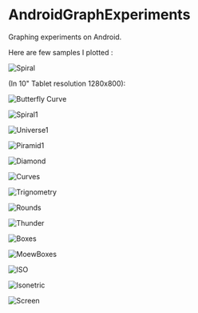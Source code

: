 AndroidGraphExperiments
=======================

Graphing experiments on Android.

Here are few samples I plotted :

![Spiral](https://i.stack.imgur.com/Xq1BO.png)


(In 10" Tablet resolution 1280x800): 

![Butterfly Curve](https://lh5.googleusercontent.com/-sNk_aLqtgYo/UJuV4LbZdZI/AAAAAAAABGg/0SqNf8ohlCc/w1092-h683-no/Butterfly111.png)

![Spiral1](https://lh6.googleusercontent.com/-fhtGQoqOtq4/UJt4sejBPfI/AAAAAAAABFY/4Wjms1fvFm4/w1092-h683-no/s13.png)

![Universe1](https://lh6.googleusercontent.com/-ARzmAEQEJ_4/UJt3rNlSlxI/AAAAAAAABEk/KkEBK0_ENws/w1092-h683-no/Universe3.png)

![Piramid1](https://lh5.googleusercontent.com/-OjN9LNfuzd0/UJt19nyDvrI/AAAAAAAABCY/OZmIOu9Lqng/w1092-h683-no/4.png)

![Diamond](https://lh3.googleusercontent.com/-Ew_JaW5P9t8/UJt2TgN3mRI/AAAAAAAABCw/DvAw5kT_3y4/w1092-h683-no/2.png)

![Curves](https://lh4.googleusercontent.com/-8Edok67d7i0/U9Izgu1ptzI/AAAAAAAABmc/m1Y0rW5gvq4/w1092-h683-no/device-2014-07-25-155752.png)

![Trignometry](https://lh4.googleusercontent.com/-g6vHqCvpbcw/U9I1wwumSvI/AAAAAAAABnE/gbIR-1HTl30/w1092-h683-no/device-2014-07-25-161707.png)


![Rounds](https://lh5.googleusercontent.com/-_AawNAzTGz4/U9IzfyRpV6I/AAAAAAAABmA/FhR-tvbkRZY/w1092-h683-no/device-2014-07-25-155452.png)

![Thunder](https://lh6.googleusercontent.com/-G3myLas4W58/U9IzfwiWvjI/AAAAAAAABmI/KbgkKPh-QdI/w1092-h683-no/device-2014-07-11-144342.png)

![Boxes](https://lh3.googleusercontent.com/-DLxfnIvAbRg/U9IzguDiHpI/AAAAAAAABmU/660xZUyCp8w/w1092-h683-no/device-2014-07-25-155721.png)

![MoewBoxes](https://lh5.googleusercontent.com/-Kzb2M6fNxK8/U9Izfzn1SSI/AAAAAAAABmM/_VFVMAcSCvc/w1092-h683-no/device-2014-07-25-155649.png)

![ISO](https://lh6.googleusercontent.com/-U6K1bV5xSdU/U9IzhBXXjjI/AAAAAAAABmg/8UJC7rYjON8/w1092-h683-no/device-2014-07-25-155832.png)

![Isonetric](https://lh5.googleusercontent.com/-9nizzUtGybQ/UJt3ZfuvEJI/AAAAAAAABEM/Sl2yinIlJEw/w1020-h645-no/A+%25282%2529.png)

![Screen](http://i.stack.imgur.com/NPlTb.png)
